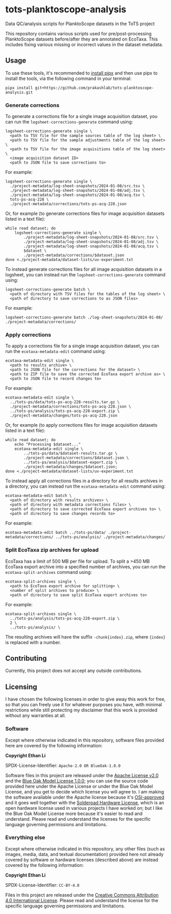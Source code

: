 # tots-planktoscope-analysis

Data QC/analysis scripts for PlanktoScope datasets in the ToTS project

This repository contains various scripts used for pre/post-processing PlanktoScope datasets before/after they are annotated on EcoTaxa. This includes fixing various missing or incorrect values in the dataset metadata.

## Usage

To use these tools, it's recommended to [install pipx](https://pypa.github.io/pipx/) and then use pipx to install the tools, via the following command in your terminal:

```
pipx install git+https://github.com/prakashlab/tots-planktoscope-analysis.git
```

### Generate corrections

To generate a corrections file for a single image acquisition dataset, you can run the `logsheet-corrections-generate` command using:

```
logsheet-corrections-generate single \
  <path to TSV file for the sample sources table of the log sheet> \
  <path to TSV file for the sample adjustments table of the log sheet> \
  <path to TSV file for the image acquisitions table of the log sheet> \
  <image acquisition dataset ID>
  <path to JSON file to save corrections to>
```

For example:

```
logsheet-corrections-generate single \
  ./project-metadata/log-sheet-snapshots/2024-01-08/src.tsv \
  ./project-metadata/log-sheet-snapshots/2024-01-08/adj.tsv \
  ./project-metadata/log-sheet-snapshots/2024-01-08/acq.tsv \
  tots-ps-acq-228 \
  ./project-metadata/corrections/tots-ps-acq-228.json
```

Or, for example (to generate corrections files for image acquisition datasets listed in a text file):

```
while read dataset; do
    logsheet-corrections-generate single \
        ./project-metadata/log-sheet-snapshots/2024-01-08/src.tsv \
        ./project-metadata/log-sheet-snapshots/2024-01-08/adj.tsv \
        ./project-metadata/log-sheet-snapshots/2024-01-08/acq.tsv \
        $dataset \
        ./project-metadata/corrections/$dataset.json
done <./project-metadata/dataset-lists/uv-experiment.txt
```

To instead generate corrections files for all image acquisition datasets in a logsheet, you can instead run the `logsheet-corrections-generate` command using:

```
logsheet-corrections-generate batch \
  <path of directory with TSV files for the tables of the log sheet> \
  <path of directory to save corrections to as JSON files>
```

For example:

```
logsheet-corrections-generate batch ./log-sheet-snapshots/2024-01-08/ ./project-metadata/corrections/
```

### Apply corrections

To apply a corrections file for a single image acquisition dataset, you can run the `ecotaxa-metadata-edit` command using:

```
ecotaxa-metadata-edit single \
  <path to results archive> \
  <path to JSON file for the corrections for the dataset> \
  <path to ZIP file to save the corrected EcoTaxa export archive as> \
  <path to JSON file to record changes to>
```

For example:

```
ecotaxa-metadata-edit single \
  ../tots-ps/data/tots-ps-acq-228-results.tar.gz \
  ./project-metadata/corrections/tots-ps-acq-228.json \
  ../tots-ps/analysis/tots-ps-acq-228-export.zip \
  ./project-metadata/changes/tots-ps-acq-228.json
```

Or, for example (to apply corrections files for image acquisition datasets listed in a text file):

```
while read dataset; do
    echo "Processing $dataset..."
    ecotaxa-metadata-edit single \
        ../tots-ps/data/$dataset-results.tar.gz \
        ./project-metadata/corrections/$dataset.json \
        ../tots-ps/analysis/$dataset-export.zip \
        ./project-metadata/changes/$dataset.json;
done <./project-metadata/dataset-lists/uv-experiment.txt
```

To instead apply all corrections files in a directory for all results archives in a directory, you can instead run the `ecotaxa-metadata-edit` command using:

```
ecotaxa-metadata-edit batch \
  <path of directory with results archives> \
  <path of directory with metadata corrections files> \
  <path of directory to save corrected EcoTaxa export archives to> \
  <path of directory to save changes records to>
```

For example:

```
ecotaxa-metadata-edit batch ../tots-ps/data/ ./project-metadata/corrections/ ../tots-ps/analysis/ ./project-metadata/changes/
```

### Split EcoTaxa zip archives for upload

EcoTaxa has a limit of 500 MB per file for upload. To split a >450 MB EcoTaxa export archive into a specified number of archives, you can run the `ecotaxa-split-archives` command using:

```
ecotaxa-split-archives single \
  <path to EcoTaxa export archive for splitting> \
  <number of split archives to produce> \
  <path of directory to save split EcoTaxa export archives to>
```

For example:

```
ecotaxa-split-archives single \
  ../tots-ps/analysis/tots-ps-acq-228-export.zip \
  2 \
  ../tots-ps/analysis/ \
```

The resulting archives will have the suffix `-chunk{index}.zip`, where `{index}` is replaced with a number.

## Contributing

Currently, this project does not accept any outside contributions.

## Licensing

I have chosen the following licenses in order to give away this work for free, so that you can freely use it for whatever purposes you have, with minimal restrictions while still protecting my disclaimer that this work is provided without any warranties at all.

### Software

Except where otherwise indicated in this repository, software files provided here are covered by the following information:

**Copyright Ethan Li**

SPDX-License-Identifier: `Apache-2.0 OR BlueOak-1.0.0`

Software files in this project are released under the [Apache License v2.0](https://www.apache.org/licenses/LICENSE-2.0) and the [Blue Oak Model License 1.0.0](https://blueoakcouncil.org/license/1.0.0); you can use the source code provided here under the Apache License or under the Blue Oak Model License, and you get to decide which license you will agree to. I am making the software available under the Apache license because it's [OSI-approved](https://writing.kemitchell.com/2019/05/05/Rely-on-OSI.html) and it goes well together with the [Solderpad Hardware License](https://solderpad.org/licenses/SHL-2.1/), which is an open hardware license used in various projects I have worked on; but I like the Blue Oak Model License more because it's easier to read and understand. Please read and understand the licenses for the specific language governing permissions and limitations.

### Everything else

Except where otherwise indicated in this repository, any other files (such as images, media, data, and textual documentation) provided here not already covered by software or hardware licenses (described above) are instead covered by the following information:

**Copyright Ethan Li**

SPDX-License-Identifier: `CC-BY-4.0`

Files in this project are released under the [Creative Commons Attribution 4.0 International License](http://creativecommons.org/licenses/by/4.0/). Please read and understand the license for the specific language governing permissions and limitations.
